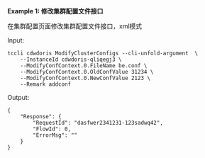 **Example 1: 修改集群配置文件接口**

在集群配置页面修改集群配置文件接口，xml模式

Input: 

```
tccli cdwdoris ModifyClusterConfigs --cli-unfold-argument  \
    --InstanceId cdwdoris-qliqegj3 \
    --ModifyConfContext.0.FileName be.conf \
    --ModifyConfContext.0.OldConfValue 31234 \
    --ModifyConfContext.0.NewConfValue 2123 \
    --Remark addconf
```

Output: 
```
{
    "Response": {
        "RequestId": "dasfwer2341231-123sadwq42",
        "FlowId": 0,
        "ErrorMsg": ""
    }
}
```

